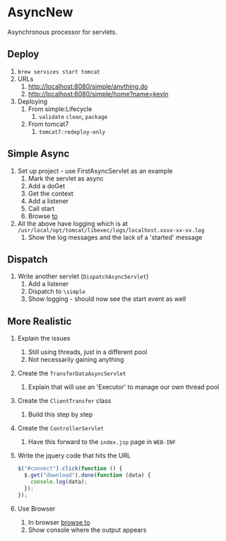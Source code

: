 # AsyncNew

Asynchronous processor for servlets.

## Deploy

1. `brew services start tomcat`
1. URLs
   1. <http://localhost:8080/simple/anything.do>
   1. <http://localhost:8080/simple/home?name=kevin>
1. Deploying
   1. From simple:Lifecycle
      1. `validate` `clean`, `package`
   1. From tomcat7
      1. `tomcat7:redeploy-only`

## Simple Async

1. Set up project - use FirstAsyncServlet as an example
   1. Mark the servlet as async
   1. Add a doGet
   1. Get the context
   1. Add a listener
   1. Call start
   1. Browse [to](http://localhost:8080/async)
1. All the above have logging which is at `/usr/local/opt/tomcat/libexec/logs/localhost.xxxx-xx-xx.log`
   1. Show the log messages and the lack of a 'started' message

## Dispatch

1. Write another servlet (`DispatchAsyncServlet`)
   1. Add a listener
   1. Dispatch to `\simple`
   1. Show logging - should now see the start event as well

## More Realistic

1. Explain the issues
   1. Still using threads, just in a different pool
   1. Not necessarily gaining anything
1. Create the `TransferDataAsyncServlet`
   1. Explain that will use an 'Executor' to manage our own thread pool
1. Create the `ClientTransfer` class
   1. Build this step by step
1. Create the `ControllerServlet`
   1. Have this forward to the `index.jsp` page in `WEB-INF`
1. Write the jquery code that hits the URL

   ```javascript
   $("#connect").click(function () {
     $.get("download").done(function (data) {
       console.log(data);
     });
   });
   ```

1. Use Browser
   1. In browser [browse to](http://localhost/async/controller)
   1. Show console where the output appears

